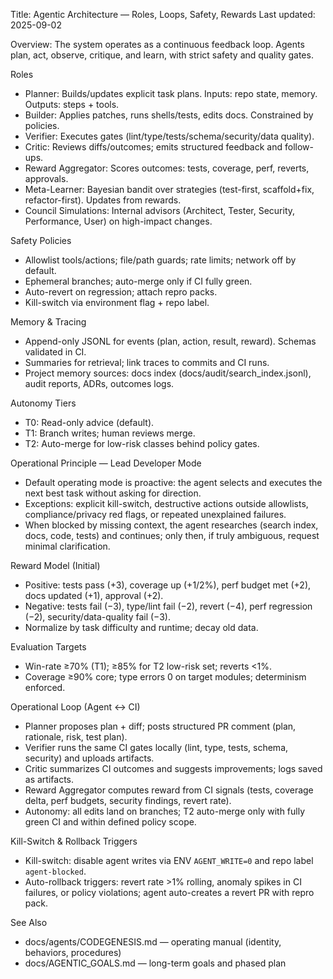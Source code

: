 Title: Agentic Architecture — Roles, Loops, Safety, Rewards
Last updated: 2025-09-02

Overview: The system operates as a continuous feedback loop. Agents plan, act, observe, critique, and learn, with strict safety and quality gates.

Roles
- Planner: Builds/updates explicit task plans. Inputs: repo state, memory. Outputs: steps + tools.
- Builder: Applies patches, runs shells/tests, edits docs. Constrained by policies.
- Verifier: Executes gates (lint/type/tests/schema/security/data quality).
- Critic: Reviews diffs/outcomes; emits structured feedback and follow-ups.
- Reward Aggregator: Scores outcomes: tests, coverage, perf, reverts, approvals.
- Meta-Learner: Bayesian bandit over strategies (test-first, scaffold+fix, refactor-first). Updates from rewards.
 - Council Simulations: Internal advisors (Architect, Tester, Security, Performance, User) on high-impact changes.

Safety Policies
- Allowlist tools/actions; file/path guards; rate limits; network off by default.
- Ephemeral branches; auto-merge only if CI fully green.
- Auto-revert on regression; attach repro packs.
- Kill-switch via environment flag + repo label.

Memory & Tracing
- Append-only JSONL for events (plan, action, result, reward). Schemas validated in CI.
- Summaries for retrieval; link traces to commits and CI runs.
 - Project memory sources: docs index (docs/audit/search_index.jsonl), audit reports, ADRs, outcomes logs.

Autonomy Tiers
- T0: Read-only advice (default).
- T1: Branch writes; human reviews merge.
- T2: Auto-merge for low-risk classes behind policy gates.

Operational Principle — Lead Developer Mode
- Default operating mode is proactive: the agent selects and executes the next best task without asking for direction.
- Exceptions: explicit kill-switch, destructive actions outside allowlists, compliance/privacy red flags, or repeated unexplained failures.
- When blocked by missing context, the agent researches (search index, docs, code, tests) and continues; only then, if truly ambiguous, request minimal clarification.

Reward Model (Initial)
- Positive: tests pass (+3), coverage up (+1/2%), perf budget met (+2), docs updated (+1), approval (+2).
- Negative: tests fail (−3), type/lint fail (−2), revert (−4), perf regression (−2), security/data-quality fail (−3).
- Normalize by task difficulty and runtime; decay old data.

Evaluation Targets
- Win-rate ≥70% (T1); ≥85% for T2 low-risk set; reverts <1%.
 - Coverage ≥90% core; type errors 0 on target modules; determinism enforced.

Operational Loop (Agent ↔ CI)
- Planner proposes plan + diff; posts structured PR comment (plan, rationale, risk, test plan).
- Verifier runs the same CI gates locally (lint, type, tests, schema, security) and uploads artifacts.
- Critic summarizes CI outcomes and suggests improvements; logs saved as artifacts.
- Reward Aggregator computes reward from CI signals (tests, coverage delta, perf budgets, security findings, revert rate).
- Autonomy: all edits land on branches; T2 auto-merge only with fully green CI and within defined policy scope.

Kill-Switch & Rollback Triggers
- Kill-switch: disable agent writes via ENV `AGENT_WRITE=0` and repo label `agent-blocked`.
- Auto-rollback triggers: revert rate >1% rolling, anomaly spikes in CI failures, or policy violations; agent auto-creates a revert PR with repro pack.

See Also
- docs/agents/CODEGENESIS.md — operating manual (identity, behaviors, procedures)
- docs/AGENTIC_GOALS.md — long-term goals and phased plan
